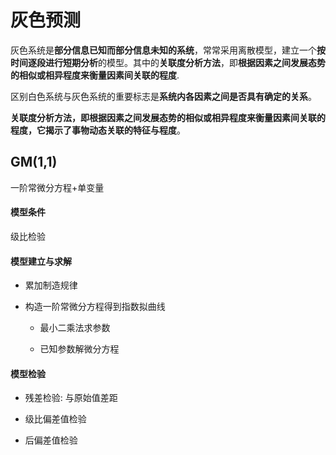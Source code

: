 # 灰色预测

灰色系统是**部分信息已知而部分信息未知的系统**，常常采用离散模型，建立一个**按时间逐段进行短期分析**的模型。其中的**关联度分析方法**，即**根据因素之间发展态势的相似或相异程度来衡量因素间关联的程度**.

区别白色系统与灰色系统的重要标志是**系统内各因素之间是否具有确定的关系**。

**关联度分析方法，即根据因素之间发展态势的相似或相异程度来衡量因素间关联的程度，它揭示了事物动态关联的特征与程度**。



## GM(1,1)

一阶常微分方程+单变量

#### 模型条件

级比检验



#### 模型建立与求解

- 累加制造规律

- 构造一阶常微分方程得到指数拟曲线
  
  - 最小二乘法求参数
  
  - 已知参数解微分方程



#### 模型检验

- 残差检验: 与原始值差距

- 级比偏差值检验

- 后偏差值检验
